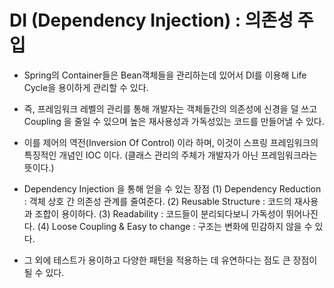 # DI (Dependency Injection) : 의존성 주입

- Spring의 Container들은 Bean객체들을 관리하는데 있어서 DI를 이용해 Life Cycle을 용이하게 관리할 수 있다.

- 즉, 프레임워크 레벨의 관리를 통해 개발자는 객체들간의 의존성에 신경을 덜 쓰고 Coupling 을 줄일 수 있으며 높은 재사용성과 가독성있는 코드를 만들어낼 수 있다.

- 이를 제어의 역전(Inversion Of Control) 이라 하며, 이것이 스프링 프레임워크의 특징적인 개념인 IOC 이다.
(클래스 관리의 주체가 개발자가 아닌 프레임워크라는 뜻이다.)


- Dependency Injection 을 통해 얻을 수 있는 장점
 (1) Dependency Reduction : 객체 상호 간 의존성 관계를 줄여준다.
 (2) Reusable Structure : 코드의 재사용과 조합이 용이하다.
 (3) Readability : 코드들이 분리되다보니 가독성이 뛰어나진다.
 (4) Loose Coupling & Easy to change : 구조는 변화에 민감하지 않을 수 있다.

- 그 외에 테스트가 용이하고 다양한 패턴을 적용하는 데 유연하다는 점도 큰 장점이 될 수 있다.
